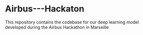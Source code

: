 # Airbus---Hackaton
This repository contains the codebase for our deep learning model developed during the Airbus Hackathon in Marseille
